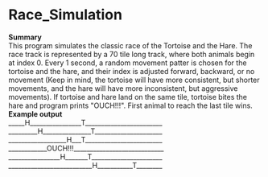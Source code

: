 # Race_Simulation
**Summary** <br>
This program simulates the classic race of the Tortoise and the Hare. 
The race track is represented by a 70 tile long track, where both animals begin at index 0. Every 1 second, a random movement patter is chosen for the tortoise and the hare, and their index is adjusted forward, backward, or no movement (Keep in mind, the tortoise will have more consistent, but shorter movements, and the hare will have more inconsistent, but aggressive movements). If tortoise and hare land on the same tile, tortoise bites the hare and program prints "OUCH!!!". First animal to reach the last tile wins. <br>
**Example output** <br>
\_\_\_\_\_H\_\_\_\_\_\_\_\_\_\_\_\_\_\_\_\_T\_\_\_\_\_\_\_\_\_\_\_\_\_\_\_\_\_\_\_\_\_\_\_\_ <br>
\_\_\_\_\_\_\_\_\_H\_\_\_\_\_\_\_\_\_\_\_\_\_\_\_T\_\_\_\_\_\_\_\_\_\_\_\_\_\_\_\_\_\_\_\_\_ <br>
\_\_\_\_\_\_\_\_\_\_\_\_\_\_\_\_\_\_H\_\_\_T\_\_\_\_\_\_\_\_\_\_\_\_\_\_\_\_\_\_\_\_\_\_\_\_ <br>
\_\_\_\_\_\_\_\_\_\_\_\_OUCH!!!\_\_\_\_\_\_\_\_\_\_\_\_\_\_\_\_\_\_\_\_\_\_\_\_\_\_\_\_<br>
\_\_\_\_\_\_\_\_\_\_\_\_\_\_\_\_H\_\_\_\_\_\_\_T\_\_\_\_\_\_\_\_\_\_\_\_\_\_\_\_\_\_\_\_\_\_ <br>
\_\_\_\_\_\_\_\_\_\_\_\_\_\_\_\_\_\_\_\_\_\_\_\_\_\_H\_\_\_\_\_\_\_\_\_\_\_T\_\_\_\_\_\_\_\_ <br>


 

